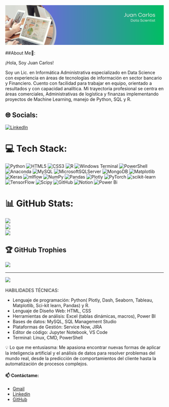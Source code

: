 <div id="header" align="center">
  <img decoding="async" src="https://github.com/jucagc/jucagc/blob/main/Banner.png?raw=true"/>
</div>

##About Me👋:

¡Hola, Soy Juan Carlos!

Soy un Lic. en Informática Administrativa especializado en Data Science con experiencia en áreas de tecnologías de información en sector bancario y Financiero. Cuento con facilidad para trabajar en equipo, orientado a resultados y con capacidad analítica. Mi trayectoria profesional se centra en áreas comerciales, Administrativas de logística y finanzas implementando proyectos de Machine Learning, manejo de Python, SQL y R.


## 🌐 Socials:
[![LinkedIn](https://img.shields.io/badge/LinkedIn-%230077B5.svg?logo=linkedin&logoColor=white)](https://linkedin.com/in/www.linkedin.com/in/juancarlosgc) 

# 💻 Tech Stack:
![Python](https://img.shields.io/badge/python-3670A0?style=for-the-badge&logo=python&logoColor=ffdd54) ![HTML5](https://img.shields.io/badge/html5-%23E34F26.svg?style=for-the-badge&logo=html5&logoColor=white) ![CSS3](https://img.shields.io/badge/css3-%231572B6.svg?style=for-the-badge&logo=css3&logoColor=white) ![R](https://img.shields.io/badge/r-%23276DC3.svg?style=for-the-badge&logo=r&logoColor=white) ![Windows Terminal](https://img.shields.io/badge/Windows%20Terminal-%234D4D4D.svg?style=for-the-badge&logo=windows-terminal&logoColor=white) ![PowerShell](https://img.shields.io/badge/PowerShell-%235391FE.svg?style=for-the-badge&logo=powershell&logoColor=white) ![Anaconda](https://img.shields.io/badge/Anaconda-%2344A833.svg?style=for-the-badge&logo=anaconda&logoColor=white) ![MySQL](https://img.shields.io/badge/mysql-4479A1.svg?style=for-the-badge&logo=mysql&logoColor=white) ![MicrosoftSQLServer](https://img.shields.io/badge/Microsoft%20SQL%20Server-CC2927?style=for-the-badge&logo=microsoft%20sql%20server&logoColor=white) ![MongoDB](https://img.shields.io/badge/MongoDB-%234ea94b.svg?style=for-the-badge&logo=mongodb&logoColor=white) ![Matplotlib](https://img.shields.io/badge/Matplotlib-%23ffffff.svg?style=for-the-badge&logo=Matplotlib&logoColor=black) ![Keras](https://img.shields.io/badge/Keras-%23D00000.svg?style=for-the-badge&logo=Keras&logoColor=white) ![mlflow](https://img.shields.io/badge/mlflow-%23d9ead3.svg?style=for-the-badge&logo=numpy&logoColor=blue) ![NumPy](https://img.shields.io/badge/numpy-%23013243.svg?style=for-the-badge&logo=numpy&logoColor=white) ![Pandas](https://img.shields.io/badge/pandas-%23150458.svg?style=for-the-badge&logo=pandas&logoColor=white) ![Plotly](https://img.shields.io/badge/Plotly-%233F4F75.svg?style=for-the-badge&logo=plotly&logoColor=white) ![PyTorch](https://img.shields.io/badge/PyTorch-%23EE4C2C.svg?style=for-the-badge&logo=PyTorch&logoColor=white) ![scikit-learn](https://img.shields.io/badge/scikit--learn-%23F7931E.svg?style=for-the-badge&logo=scikit-learn&logoColor=white) ![TensorFlow](https://img.shields.io/badge/TensorFlow-%23FF6F00.svg?style=for-the-badge&logo=TensorFlow&logoColor=white) ![Scipy](https://img.shields.io/badge/SciPy-%230C55A5.svg?style=for-the-badge&logo=scipy&logoColor=%white) ![GitHub](https://img.shields.io/badge/github-%23121011.svg?style=for-the-badge&logo=github&logoColor=white) ![Notion](https://img.shields.io/badge/Notion-%23000000.svg?style=for-the-badge&logo=notion&logoColor=white) ![Power Bi](https://img.shields.io/badge/power_bi-F2C811?style=for-the-badge&logo=powerbi&logoColor=black)
# 📊 GitHub Stats:
![](https://github-readme-stats.vercel.app/api?username=JUCAGC&theme=dark&hide_border=false&include_all_commits=false&count_private=false)<br/>
![](https://github-readme-streak-stats.herokuapp.com/?user=JUCAGC&theme=dark&hide_border=false)<br/>
![](https://github-readme-stats.vercel.app/api/top-langs/?username=JUCAGC&theme=dark&hide_border=false&include_all_commits=false&count_private=false&layout=compact)

## 🏆 GitHub Trophies
![](https://github-profile-trophy.vercel.app/?username=JUCAGC&theme=radical&no-frame=true&no-bg=false&margin-w=4)

---
[![](https://visitcount.itsvg.in/api?id=JUCAGC&icon=0&color=0)](https://visitcount.itsvg.in)

<!-- Proudly created with GPRM ( https://gprm.itsvg.in ) -->

HABILIDADES TÉCNICAS:
- Lenguaje de programación: Python(  Plotly, Dash, Seaborn, Tableau, Matplotlib, Sci-kit learn, Pandas) y R.
- Lenguaje de Diseño Web: HTML, CSS
- Herramientas de análisis: Excel (tablas dinámicas, macros), Power BI
- Bases de datos: MySQL, SQL Management Studio
- Plataformas de Gestión: Service Now, JIRA
- Editor de código: Jupyter Notebook, VS Code
- Terminal: Linux, CMD, PowerShell

💡 Lo que me entusiasma:
Me apasiona encontrar nuevas formas de aplicar la inteligencia artificial y el análisis de datos para resolver problemas del mundo real, desde la predicción de comportamientos del cliente hasta la automatización de procesos complejos.

#### 📫 Contáctame:
- [Gmail](hades608@gmail.com)
- [Linkedin](www.linkedin.com/in/juancarlosgc)
- [GitHub](https://github.com/jucagc)

<!--
**jucagc/jucagc** is a ✨ _special_ ✨ repository because its `README.md` (this file) appears on your GitHub profile.

Here are some ideas to get you started:

- 🔭 I’m currently working on ...
- 🌱 I’m currently learning ...
- 👯 I’m looking to collaborate on ...
- 🤔 I’m looking for help with ...
- 💬 Ask me about ...
- 📫 How to reach me: ...
- 😄 Pronouns: ...
- ⚡ Fun fact: ...
-->
